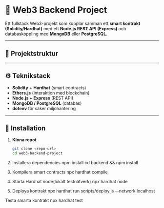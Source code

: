# 🧠 Web3 Backend Project

Ett fullstack Web3-projekt som kopplar samman ett **smart kontrakt (Solidity/Hardhat)** med ett **Node.js REST API (Express)** och databaskoppling med **MongoDB** eller **PostgreSQL**.

---

## 📁 Projektstruktur

---

## ⚙️ Teknikstack

- **Solidity** + **Hardhat** (smart contracts)
- **Ethers.js** (interaktion med blockchain)
- **Node.js + Express** (REST API)
- **MongoDB / PostgreSQL** (databas)
- **dotenv** för säker miljöhantering

---

## 🚀 Installation

1. **Klona repot**

   ```bash
   git clone <repo-url>
   cd web3-backend-project

   ```

2. Installera dependencies
   npm install
   cd backend && npm install

3. Kompilera smart contracts
   npx hardhat compile

4. Starta Hardhat node(lokalt testnätverk)
   npx hardhat node

5. Deploya kontrakt
   npx hardhat run scripts/deploy.js --network localhost

Testa smarta kontrakt
npx hardhat test
